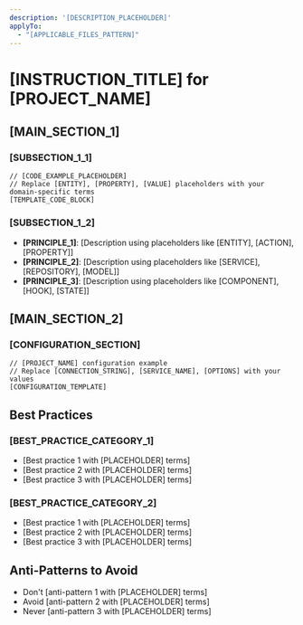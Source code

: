 ```yaml
---
description: '[DESCRIPTION_PLACEHOLDER]'
applyTo: 
  - "[APPLICABLE_FILES_PATTERN]"
---
```


# [INSTRUCTION_TITLE] for [PROJECT_NAME]

## [MAIN_SECTION_1]

### [SUBSECTION_1_1]
```[CODE_LANGUAGE]
// [CODE_EXAMPLE_PLACEHOLDER]
// Replace [ENTITY], [PROPERTY], [VALUE] placeholders with your domain-specific terms
[TEMPLATE_CODE_BLOCK]
```

### [SUBSECTION_1_2] 
- **[PRINCIPLE_1]**: [Description using placeholders like [ENTITY], [ACTION], [PROPERTY]]
- **[PRINCIPLE_2]**: [Description using placeholders like [SERVICE], [REPOSITORY], [MODEL]]
- **[PRINCIPLE_3]**: [Description using placeholders like [COMPONENT], [HOOK], [STATE]]

## [MAIN_SECTION_2]

### [CONFIGURATION_SECTION]
```[CODE_LANGUAGE]
// [PROJECT_NAME] configuration example
// Replace [CONNECTION_STRING], [SERVICE_NAME], [OPTIONS] with your values
[CONFIGURATION_TEMPLATE]
```

## Best Practices

### [BEST_PRACTICE_CATEGORY_1]
- [Best practice 1 with [PLACEHOLDER] terms]
- [Best practice 2 with [PLACEHOLDER] terms]
- [Best practice 3 with [PLACEHOLDER] terms]

### [BEST_PRACTICE_CATEGORY_2]
- [Best practice 1 with [PLACEHOLDER] terms]
- [Best practice 2 with [PLACEHOLDER] terms]
- [Best practice 3 with [PLACEHOLDER] terms]

## Anti-Patterns to Avoid
- Don't [anti-pattern 1 with [PLACEHOLDER] terms]
- Avoid [anti-pattern 2 with [PLACEHOLDER] terms]
- Never [anti-pattern 3 with [PLACEHOLDER] terms]
